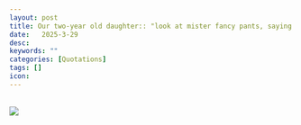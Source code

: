 ```yaml
---
layout: post
title: Our two-year old daughter:: "look at mister fancy pants, saying shower" Us: "what do you call it?" Her: "Rain bath" 
date:   2025-3-29
desc:
keywords: ""
categories: [Quotations]
tags: []
icon:
---
```


<br>
<img src="https://github.com/harrydurbin/harrydurbin.github.io/blob/master/_posts/img/carhole.mp4?raw=true" class = "img-responsive"  />
